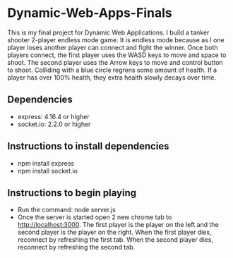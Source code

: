# Dynamic-Web-Apps-Finals
This is my final project for Dynamic Web Applications. I build a tanker shooter 2-player endless mode game. It is endless mode because as I one player loses another player can connect and fight the winner. Once both players connect, the first player uses the WASD keys to move and space to shoot. The second player uses the Arrow keys to move and control button to shoot. Colliding with a blue circle regrens some amount of health. If a player has over 100% health, they extra health slowly decays over time.

## Dependencies
 - express: 4.16.4 or higher
 - socket.io: 2.2.0 or higher

## Instructions to install dependencies
 - npm install express
 - npm install socket.io

## Instructions to begin playing

 - Run the command: node server.js
 - Once the server is started open 2 new chrome tab to [http://localhost:3000](http://localhost:3000/). The first player is the player on the left and the second player is the player on the right. When the first player dies, reconnect by refreshing the first tab. When the second player dies, reconnect by refreshing the second tab. 